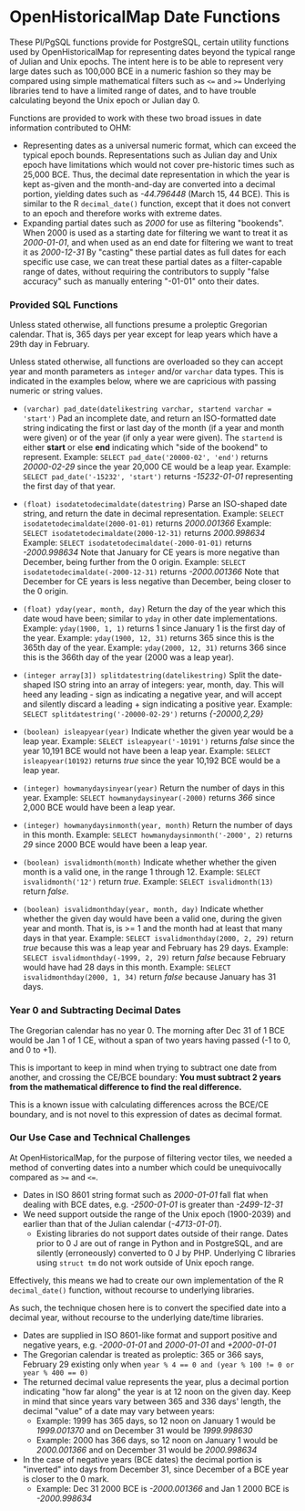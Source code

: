 # OpenHistoricalMap Date Functions

These Pl/PgSQL functions provide for PostgreSQL, certain utility functions used by OpenHistoricalMap for representing dates beyond the typical range of Julian and Unix epochs. The intent here is to be able to represent very large dates such as 100,000 BCE in a numeric fashion so they may be compared using simple mathematical filters such as `<=` and `>=` Underlying libraries tend to have a limited range of dates, and to have trouble calculating beyond the Unix epoch or Julian day 0.

Functions are provided to work with these two broad issues in date information contributed to OHM:
* Representing dates as a universal numeric format, which can exceed the typical epoch bounds. Representations such as Julian day and Unix epoch have limitations which would not cover pre-historic times such as 25,000 BCE. Thus, the decimal date representation in which the year is kept as-given and the month-and-day are converted into a decimal portion, yielding dates such as _-44.796448_ (March 15, 44 BCE). This is similar to the R `decimal_date()` function, except that it does not convert to an epoch and therefore works with extreme dates.
* Expanding partial dates such as _2000_ for use as filtering "bookends". When 2000 is used as a starting date for filtering we want to treat it as _2000-01-01_, and when used as an end date for filtering we want to treat it as _2000-12-31_ By "casting" these partial dates as full dates for each specific use case, we can treat these partial dates as a filter-capable range of dates, without requiring the contributors to supply "false accuracy" such as manually entering "-01-01" onto their dates.


### Provided SQL Functions

Unless stated otherwise, all functions presume a proleptic Gregorian calendar. That is, 365 days per year except for leap years which have a 29th day in February.

Unless stated otherwise, all functions are overloaded so they can accept year and month parameters as `integer` and/or `varchar` data types. This is indicated in the examples below, where we are capricious with passing numeric or string values.

* `(varchar) pad_date(datelikestring varchar, startend varchar = 'start')`
Pad an incomplete date, and return an ISO-formatted date string indicating the first or last day of the month (if a year and month were given) or of the year (if only a year were given). The `startend` is either **start** or else **end** indicating which "side of the bookend" to represent.
Example: `SELECT pad_date('20000-02', 'end')` returns _20000-02-29_ since the year 20,000 CE would be a leap year.
Example: `SELECT pad_date('-15232', 'start')` returns _-15232-01-01_ representing the first day of that year.

* `(float) isodatetodecimaldate(datestring)`
Parse an ISO-shaped date string, and return the date in decimal representation.
Example: `SELECT isodatetodecimaldate(2000-01-01)` returns _2000.001366_
Example: `SELECT isodatetodecimaldate(2000-12-31)` returns _2000.998634_
Example: `SELECT isodatetodecimaldate(-2000-01-01)` returns _-2000.998634_ Note that January for CE years is more negative than December, being further from the 0 origin.
Example: `SELECT isodatetodecimaldate(-2000-12-31)` returns _-2000.001366_ Note that December for CE years is less negative than December, being closer to the 0 origin.

* `(float) yday(year, month, day)`
Return the day of the year which this date woud have been; similar to `yday` in other date implementations.
Example: `yday(1900, 1, 1)` returns 1 since January 1 is the first day of the year.
Example: `yday(1900, 12, 31)` returns 365 since this is the 365th day of the year.
Example: `yday(2000, 12, 31)` returns 366 since this is the 366th day of the year (2000 was a leap year).

* `(integer array[3]) splitdatestring(datelikestring)`
Split the date-shaped ISO string into an array of integers: year, month, day. This will heed any leading - sign as indicating a negative year, and will accept and silently discard a leading + sign indicating a positive year.
Example: `SELECT splitdatestring('-20000-02-29')` returns _{-20000,2,29}_

* `(boolean) isleapyear(year)`
Indicate whether the given year would be a leap year.
Example: `SELECT isleapyear('-10191')` returns _false_ since the year 10,191 BCE would not have been a leap year.
Example: `SELECT isleapyear(10192)` returns _true_ since the year 10,192 BCE would be a leap year.

* `(integer) howmanydaysinyear(year)`
Return the number of days in this year.
Example: `SELECT howmanydaysinyear(-2000)` returns _366_ since 2,000 BCE would have been a leap year.

* `(integer) howmanydaysinmonth(year, month)`
Return the number of days in this month.
Example: `SELECT howmanydaysinmonth('-2000', 2)` returns _29_ since 2000 BCE would have been a leap year.

* `(boolean) isvalidmonth(month)`
Indicate whether whether the given month is a valid one, in the range 1 through 12.
Example: `SELECT isvalidmonth('12')` return _true_.
Example: `SELECT isvalidmonth(13)` return _false_.

* `(boolean) isvalidmonthday(year, month, day)`
Indicate whether whether the given day would have been a valid one, during the given year and month. That is, is >= 1 and the month had at least that many days in that year.
Example: `SELECT isvalidmonthday(2000, 2, 29)` return _true_ because this was a leap year and February has 29 days.
Example: `SELECT isvalidmonthday(-1999, 2, 29)` return _false_ because February would have had 28 days in this month.
Example: `SELECT isvalidmonthday(2000, 1, 34)` return _false_ because January has 31 days.


### Year 0 and Subtracting Decimal Dates

The Gregorian calendar has no year 0. The morning after Dec 31 of 1 BCE would be Jan 1 of 1 CE, without a span of two years having passed (-1 to 0, and 0 to +1).

This is important to keep in mind when trying to subtract one date from another, and crossing the CE/BCE boundary: **You must subtract 2 years from the mathematical difference to find the real difference.**

This is a known issue with calculating differences across the BCE/CE boundary, and is not novel to this expression of dates as decimal format.


### Our Use Case and Technical Challenges

At OpenHistoricalMap, for the purpose of filtering vector tiles, we needed a method of converting dates into a number which could be unequivocally compared as `>=` and `<=`.

* Dates in ISO 8601 string format such as _2000-01-01_ fall flat when dealing with BCE dates, e.g. _-2500-01-01_ is greater than _-2499-12-31_
* We need support outside the range of the Unix epoch (1900-2039) and earlier than that of the Julian calendar (_-4713-01-01_).
  * Existing libraries do not support dates outside of their range. Dates prior to 0 J are out of range in Python and in PostgreSQL, and are silently (erroneously) converted to 0 J by PHP. Underlying C libraries using `struct tm` do not work outside of Unix epoch range.

Effectively, this means we had to create our own implementation of the R `decimal_date()` function, without recourse to underlying libraries.

As such, the technique chosen here is to convert the specified date into a decimal year, without recourse to the underlying date/time libraries.
* Dates are supplied in ISO 8601-like format and support positive and negative years, e.g. _-2000-01-01_ and _2000-01-01_ and _+2000-01-01_
* The Gregorian calendar is treated as proleptic: 365 or 366 says, February 29 existing only when `year % 4 == 0 and (year % 100 != 0 or year % 400 == 0)`
* The returned decimal value represents the year, plus a decimal portion indicating "how far along" the year is at 12 noon on the given day. Keep in mind that since years vary between 365 and 336 days' length, the decimal "value" of a date may vary between years:
  * Example: 1999 has 365 days, so 12 noon on January 1 would be _1999.001370_ and on December 31 would be _1999.998630_
  * Example: 2000 has 366 days, so 12 noon on January 1 would be _2000.001366_ and on December 31 would be _2000.998634_
* In the case of negative years (BCE dates) the decimal portion is "inverted" into days from December 31, since December of a BCE year is closer to the 0 mark.
  * Example: Dec 31 2000 BCE is _-2000.001366_ and Jan 1 2000 BCE is _-2000.998634_
